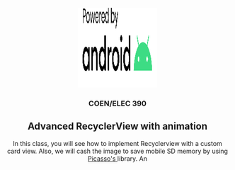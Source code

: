 <!DOCTYPE html>
<html lang="en">
<p align="center">
  <a href="https://github.com/M12Shehab/Tutorial-05-COEN-390">
    <img src="powered-by-android.svg" alt="Logo" width="180" height="180">
  </a>

<h3 align="center">COEN/ELEC 390</h3>
<h2 align="center">Advanced RecyclerView with animation</h2>
  <p align="center">
   In this class, you will see how to implement Recyclerview with a custom card view. 
    Also, we will cash the image to save mobile SD memory by using 
<a href="https://square.github.io/picasso/" target="_blank"> Picasso's </a> library.
An
  </p>
</p>
</html>
